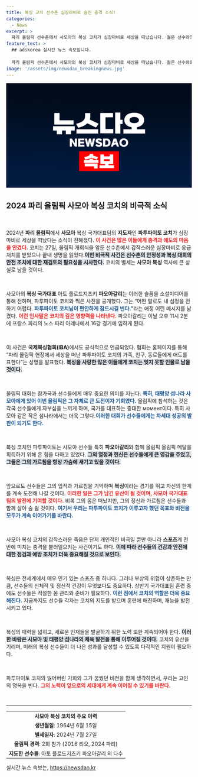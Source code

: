 ```yaml
---
title: 복싱 코치 선수촌 심장마비로 숨진 충격 소식!
categories:
  - News
excerpt: >
  파리 올림픽 선수촌에서 사모아의 복싱 코치가 심장마비로 세상을 떠났습니다. 젊은 선수와의 마지막 순간을 담은 사진이 그의 슬픔을 더욱 깊게 합니다. 스포츠계의 애도를 불러일으킨 이 비극의 뒷이야기를 전해드립니다.
feature_text: >
  ## adskorea 실시간 뉴스 속보입니다.

  파리 올림픽 선수촌에서 사모아의 복싱 코치가 심장마비로 세상을 떠났습니다. 젊은 선수와의 마지막 순간을 담은 사진이 그의 슬픔을 더욱 깊게 합니다. 스포츠계의 애도를 불러일으킨 이 비극의 뒷이야기를 전해드립니다.
image: '/assets/img/newsdao_breakingnews.jpg'
---
```


<p><img src="/assets/img/newsdao_breakingnews.jpg" alt="adskorea 속보" /></p>

<h2 data-ke-size="size26">2024 파리 올림픽 사모아 복싱 코치의 비극적 소식</h2>

<p data-ke-size="size16">&nbsp;</p>

<p>2024년 <strong>파리 올림픽</strong>에서 <strong>사모아</strong> 복싱 국가대표팀의 <strong>지도자</strong>인 <strong>파투파이토 코치</strong>가 심장마비로 세상을 떠났다는 소식이 전해졌다. <b><span style="color: #ee2323;">이 사건은 많은 이들에게 충격과 애도의 마음을 안겼다.</span></b> 코치는 27일, 올림픽 개회식을 앞둔 선수촌에서 갑작스러운 심장마비로 응급처치를 받았으나 끝내 생명을 잃었다.<b><span style="background-color: #21538527;">이번 비극적 사건은 선수촌의 안정성과 복싱 대회의 안전 조치에 대한 재검토의 필요성을 시사한다.</span></b> 코치의 별세는 <strong>사모아 복싱</strong> 역사에 큰 상실로 남을 것이다. </p>

<p data-ke-size="size16">&nbsp;</p>

<p>사모아의 <strong>복싱 국가대표</strong> 아토 플로드지츠키 <strong>파오아갈리</strong>는 이러한 슬픔을 소셜미디어를 통해 전하며, 파투파이토 코치와 찍은 사진을 공개했다. 그는 “어떤 말로도 내 심정을 전하기 어렵다. <b><span style="color: #1a5490;">파투파이토 코치님이 편안하게 잠드시길 빈다."</span></b>라는 애정 어린 메시지를 남겼다. <b><span style="color: #ee2323;">이런 인사말은 코치의 깊은 영향력을 나타낸다.</span></b> 파오아갈리는 이날 오후 11시 2분에 프랑스 파리의 노스 파리 아레나에서 16강 경기에 임하게 된다.</p>

<p data-ke-size="size16">&nbsp;</p>

<p>이 사건은 <strong>국제복싱협회(IBA)</strong>에서도 공식적으로 언급되었다. 협회는 홈페이지를 통해 “파리 올림픽 현장에서 세상을 떠난 파투파이토 코치의 가족, 친구, 동료들에게 애도를 표한다”는 성명을 발표했다. <b><span style="background-color: #21538527;">복싱을 사랑한 많은 이들에게 코치는 잊지 못할 인물로 남을 것이다.</span></b> </p>

<p data-ke-size="size16">&nbsp;</p>

<p>올림픽 대회는 참가국과 선수들에게 매우 중요한 의미를 지닌다. <b><span style="color: #1a5490;">특히, 태평양 섬나라 사모아에게 있어 이번 올림픽은 그 자체로 큰 도전이자 기회였다.</span></b> 올림픽에 참석하는 것은 각국 선수들에게 자부심을 느끼게 하며, 국가를 대표하는 중대한 момент이다. 특히 사모아 같은 작은 섬나라에서는 더욱 그렇다.<b><span style="color: #1a5490;">이러한 대회가 선수들에게는 차세대 성공의 발판이 되기도 한다.</span></b></p>

<p data-ke-size="size16">&nbsp;</p>

<p>복싱 코치인 파투파이토는 사모아 선수들 특히 <strong>파오아갈리</strong>와 함께 올림픽 올림픽 메달을 획득하기 위해 온 힘을 다하고 있었다. <b><span style="background-color: #21538527;">그의 열정과 헌신은 선수들에게 큰 영감을 주었고, 그들은 그의 가르침을 항상 가슴에 새기고 있을 것이다.</span></b> </p>

<p data-ke-size="size16">&nbsp;</p>

<p>앞으로도 선수들은 그의 업적과 가르침을 기억하며 <strong>복싱</strong>이라는 경기를 뛰고 자신의 한계를 계속 도전해 나갈 것이다. <b><span style="color: #ee2323;">이러한 일은 그가 남긴 유산이 될 것이며, 사모아 국가대표팀의 발전에 기여할 것이다.</span></b> 비록 그의 몸은 떠났지만, 그의 정신과 가르침은 선수들과 함께 살아 숨 쉴 것이다. <b><span style="color: #1a5490;">여기서 우리는 파투파이토 코치가 이루고자 했던 목표와 비전을 모두가 계속 이어가기를 바란다.</span></b></p>

<p data-ke-size="size16">&nbsp;</p>

<p>사모아 복싱 코치의 갑작스러운 죽음은 단지 개인적인 비극일 뿐만 아니라 <strong>스포츠</strong>계 전반에 미치는 충격을 불러일으키는 사건이기도 하다. <b><span style="background-color: #21538527;">이에 따라 선수들의 건강과 안전에 대한 점검과 예방 조치가 더욱 중요해질 것으로 보인다.</span></b></p>

<p data-ke-size="size16">&nbsp;</p>

<p>복싱은 전세계에서 매우 인기 있는 스포츠 중 하나다. 그러나 부상의 위험이 상존하는 만큼, 선수들의 신체적 및 정신적 건강이 무엇보다도 중요하다. 상반기 국가대표팀 훈련 중에도 선수들은 적절한 몸 관리와 준비가 필요하다. <b><span style="color: #1a5490;">이런 점에서 코치의 역할은 더욱 중요해진다.</span></b> 지금까지도 선수들 각자는 코치의 지도를 받으며 훈련에 매진하며, 재능을 발전시키고 있다.</p>

<p data-ke-size="size16">&nbsp;</p>

<p>복싱의 매력을 넓히고, 새로운 인재들을 발굴하기 위한 노력 또한 계속되어야 한다. <b><span style="background-color: #21538527;">이러한 바람은 사모아 및 태평양 섬나라의 체육 발전을 통해 이루어질 것이다.</span></b> 코치의 유산을 기리며, 미래의 복싱 선수들이 더 나은 성과를 달성할 수 있도록 다각적인 지원이 필요하다. </p>

<p data-ke-size="size16">&nbsp;</p>

<p>파투파이토 코치의 잃어버린 기회와 그가 꿈꿨던 비전을 함께 생각하면서, 우리는 고인의 명복을 빈다. <b><span style="color: #ee2323;">그의 노력이 앞으로의 세대에게 계속 이어질 수 있기를 바란다.</span></b> </p>

<p data-ke-size="size16">&nbsp;</p> 

<hr/>

<table style="width: 100%; border-collapse: collapse;">
<tbody>
<tr>
<td style="text-align: center; height: 17px;"><b>사모아 복싱 코치의 주요 이력</b></td>
</tr>
<tr>
<td style="text-align: center; height: 17px;"><b>생년월일</b>: 1964년 6월 15일</td>
</tr>
<tr>
<td style="text-align: center; height: 17px;"><b>별세일자</b>: 2024년 7월 27일</td>
</tr>
<tr>
<td style="text-align: center; height: 17px;"><b>올림픽 경력</b>: 2회 참가 (2016 리오, 2024 파리)</td>
</tr>
<tr>
<td style="text-align: center; height: 17px;"><b>지도한 선수들</b>: 아토 플로드지츠키 파오아갈리 외 다수</td>
</tr>
</tbody>
</table>
실시간 뉴스 속보는, <a href="https://newsdao.kr" rel="dofollow">https://newsdao.kr</a>


